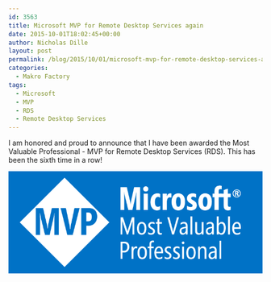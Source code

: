 ```yaml
---
id: 3563
title: Microsoft MVP for Remote Desktop Services again
date: 2015-10-01T18:02:45+00:00
author: Nicholas Dille
layout: post
permalink: /blog/2015/10/01/microsoft-mvp-for-remote-desktop-services-again/
categories:
  - Makro Factory
tags:
  - Microsoft
  - MVP
  - RDS
  - Remote Desktop Services
---
```

I am honored and proud to announce that I have been awarded the Most Valuable Professional - MVP for Remote Desktop Services (RDS). This has been the sixth time in a row!

[![MVP Logo](/media/2011/12/Microsoft-MVP.png)](/media/2011/12/Microsoft-MVP.png)

